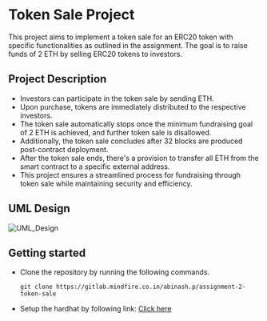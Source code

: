 # Token Sale Project

This project aims to implement a token sale for an ERC20 token with specific functionalities as outlined in the assignment. The goal is to raise funds of 2 ETH by selling ERC20 tokens to investors.

## Project Description
- Investors can participate in the token sale by sending ETH.
- Upon purchase, tokens are immediately distributed to the respective investors. 
- The token sale automatically stops once the minimum fundraising goal of 2 ETH is achieved, and further token sale is disallowed.
- Additionally, the token sale concludes after 32 blocks are produced post-contract deployment. 
- After the token sale ends, there's a provision to transfer all ETH from the smart contract to a specific external address.
- This project ensures a streamlined process for fundraising through token sale while maintaining security and efficiency.

## UML Design
![UML_Design](https://www.plantuml.com/plantuml/dpng/hLRlQoCt4FtklsBWlcX90kMWfOIsd7CunJGN1yUafIKiycfigwUL5acxZkcFlxsiLjRAsht4BVsMpCmRpJmzlVK7OwcsTIacQlqx5XRkS8kI_J410BY21yqRQX4QgZbT2pGkVW4FzLhm8Wc_WzcBHIsfW4qj2ykLD2GxHQI9_eWqypSySToVXF-QJBYqg3UqG9WlzX9rD-Yz0cE7SsA3qeAhCpjUhJILPeDQ8oELneQhshZaDL36D1e3N39yGNOfSJ-UoRfDmrYWsZAIGSDn7whRIGj1ZO5eoAlGAtSW5mGe5UCRZXgK50TN7ZWhb3HMruLLVSpw9S9MP31hvbkvs5efuVdqeuQwXC_PykFxhrRgCyepI3roIJPQbKF-mAgHO4D5ZTTGSsdVV_rD5hMRLfLM3HL4ZTy7c0ebGtrcqtU19gAnu1L7QGFq4cYfQcbxJCUIHr8t2X9_ufkmvC1RhKfYKkY_di8gIyLZNLNYuCKL2dt5cWeg2rni22qALKUjn-kf46hV8XAEXzoEunaMlAJ2a0ogMdl6l-sLtii7ZdetLdEvXLpI4fEGEPHh9NpG7mHvjBLFbRIgMi1lntl__eTZ-JFadWDpMXpLng4K_WoLjvuyS6FIHocL_HMrchgx8icLZRtJTjVyskzv2TsU8U0H_vjQmFVxhtA_-BBSKzGRL9muJKi2oOvB-s17HHe-LNhevvElY3mj3NTuQacNoM8fyE8LOKVcw8JzI0NEMhyoPpYaGvY7MXSxQf2HTNqOzQ-KoAX5UzwZLLM5Z3YQRcl9p99oWsmKuF8_SxjZckubUQNr3KhSy89JVVYuetABZ2Z1ekZ8f1BthnLalHS4jWPVljubfbqeAQZeeIKIrlr1YKbi5HMGn52o6w6ApqdOlKigBNoQ_fAl5Z_DxlFfqtH-Dxsvc-MtYsN-EBsRlOrvc2tp-VtJx76rM2RLxbQwRPLWFkaU9ZVj_jF2yWQzgNGU0NFPe6cjOjFULlTVT9-NO6Fbd6PuYME87UsZxlZiYuuOZdy6xlyQc9wX0k-LxOOdMPfkgE2iiu65lbTdsM9kepkFl2bVfugAL71ijAuFtMiYsJ5rEkDm9BIxwVXKnggglHeIVYQb6n_7T-yYKZp9nr_0y0TNwlBjHQzKt2g2UF_QeZqf2Dtx_8-AYjGZNMBczJ-QN9reT5WIAxKZpvjvt-8sLYh9N_LY3qdixqnGh--p8DmNAprId2xH-QPRPPId9PQKIowt_hfSVLG94TyldJZO4nKr3lJ_zWj9la5jpq_qfVF5XdBHIlnMQQ_Jy5aQHpoW3ZGanQqbppk9V_VdrHLqWei2lH_7qU3VatbVC02a7yKKE_c0ajMb-0S0)

## Getting started
- Clone the repository by running the following commands.

    ```
    git clone https://gitlab.mindfire.co.in/abinash.p/assignment-2-token-sale
    ```

- Setup the hardhat by following link: [Click here](https://hardhat.org/hardhat-runner/docs/getting-started)